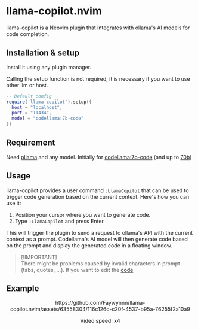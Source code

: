 # llama-copilot.nvim

llama-copilot is a Neovim plugin that integrates with ollama's AI models for code completion.

## Installation & setup
Install it using any plugin manager.

Calling the setup function is not required, it is necessary if you want to use other llm or host.

```lua
-- Default config
require('llama-copilot').setup({
  host = "localhost",
  port = "11434",
  model = "codellama:7b-code"
})
```

## Requirement
Need [ollama](https://ollama.com/) and any model.
Initially for [codellama:7b-code](https://ollama.com/library/codellama:7b-code) (and up to [70b](https://ollama.com/library/codellama:70b-code))

## Usage
llama-copilot provides a user command ``:LlamaCopilot`` that can be used to trigger code generation based on the current context. Here's how you can use it:

1. Position your cursor where you want to generate code.
2. Type ``:LlamaCopilot`` and press Enter.

This will trigger the plugin to send a request to ollama's API with the current context as a prompt. Codellama's AI model will then generate code based on the prompt and display the generated code in a floating window.

> [!IMPORTANT]\
> There might be problems caused by invalid characters in prompt (tabs, quotes, ...). If you want to edit the [code](https://github.com/Faywyn/llama-copilot.nvim/blob/274a8f747799b4ac94919dbcb92a42626cad8f8b/lua/llama-copilot.lua#L85)

## Example
<div align="center">
  <p>https://github.com/Faywynnn/llama-copilot.nvim/assets/63558304/116c126c-c20f-4537-b95a-76255f2a10a9</p>
  Video speed: x4
</div>
